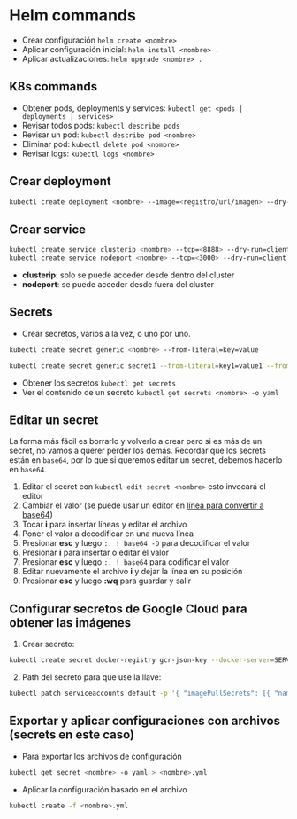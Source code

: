 # Helm commands

* Crear configuración `helm create <nombre>`
* Aplicar configuración inicial: `helm install <nombre> .`
* Aplicar actualizaciones: `helm upgrade <nombre> .`

## K8s commands

* Obtener pods, deployments y services: `kubectl get <pods | deployments | services>`
* Revisar todos pods: `kubectl describe pods`
* Revisar un pod: `kubectl describe pod <nombre>`
* Eliminar pod: `kubectl delete pod <nombre>`
* Revisar logs: `kubectl logs <nombre>`

## Crear deployment

```bash
kubectl create deployment <nombre> --image=<registro/url/imagen> --dry-run=client -o yaml > deployment.yml
```

## Crear service

```bash
kubectl create service clusterip <nombre> --tcp=<8888> --dry-run=client -o yaml > service.yml 
kubectl create service nodeport <nombre> --tcp=<3000> --dry-run=client -o yaml > service.yml
```

* **clusterip**: solo se puede acceder desde dentro del cluster
* **nodeport**: se puede acceder desde fuera del cluster

## Secrets

* Crear secretos, varios a la vez, o uno por uno.

```bash
kubectl create secret generic <nombre> --from-literal=key=value

kubectl create secret generic secret1 --from-literal=key1=value1 --from-literal=key2=value2
```

* Obtener los secretos `kubectl get secrets`
* Ver el contenido de un secreto `kubectl get secrets <nombre> -o yaml`

## Editar un secret

La forma más fácil es borrarlo y volverlo a crear pero si es más de un secret, no vamos a querer perder los demás.
Recordar que los secrets están en `base64`, por lo que si queremos editar un secret, debemos hacerlo en `base64`.

1. Editar el secret con `kubectl edit secret <nombre>` esto invocará el editor
2. Cambiar el valor (se puede usar un editor en [línea para convertir a base64](https://www.rapidtables.com/web/tools/base64-decode.html))
3. Tocar **i** para insertar líneas y editar el archivo
4. Poner el valor a decodificar en una nueva línea
5. Presionar **esc** y luego `:. ! base64 -D` para decodificar el valor
6. Presionar **i** para insertar o editar el valor
7. Presionar **esc** y luego `:. ! base64` para codificar el valor
8. Editar nuevamente el archivo **i** y dejar la línea en su posición
9. Presionar **esc** y luego **:wq** para guardar y salir

## Configurar secretos de Google Cloud para obtener las imágenes

1. Crear secreto:

```bash
kubectl create secret docker-registry gcr-json-key --docker-server=SERVIDOR-DE-GOOGLE-docker.pkg.dev --docker-username=_json_key --docker-password="$(cat 'PATH/DE/Tienda Microservices IAM.json')" --docker-email=TU_CORREO@gmail.com
```

2. Path del secreto para que use la llave:

```bash
kubectl patch serviceaccounts default -p '{ "imagePullSecrets": [{ "name":"gcr-json-key" }] }'
```

## Exportar y aplicar configuraciones con archivos (secrets en este caso)

* Para exportar los archivos de configuración

```bash
kubectl get secret <nombre> -o yaml > <nombre>.yml
```

* Aplicar la configuración basado en el archivo

```bash
kubectl create -f <nombre>.yml
```
